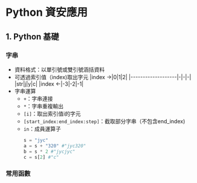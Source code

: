 # Python 資安應用
## 1. Python 基礎
### 字串
- 資料格式：以單引號或雙引號涵括資料
- 可透過索引值（index)取出字元
  |index $\rightarrow$|0|1|2|
  |-------------------|-|-|-|
  |str|j|y|c|
  |index $\leftarrow$|-3|-2|-1|
- 字串運算
  - `+`：字串連接
  - `*`：字串重複輸出
  - `[i]`：取出索引值i的字元
  - `[start_index:end_index:step]`：截取部分字串（不包含end_index)
  - `in`：成員運算子
    ```python
    s = "jyc"
    a = s + "320" #"jyc320"
    b = s * 2 #"jycjyc"
    c = s[2] #"c"
    
    
### 常用函數
